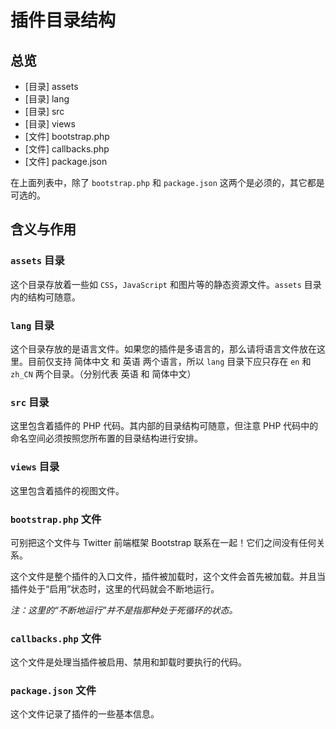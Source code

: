 # 插件目录结构

## 总览

- [目录] assets
- [目录] lang
- [目录] src
- [目录] views
- [文件] bootstrap.php
- [文件] callbacks.php
- [文件] package.json

在上面列表中，除了 `bootstrap.php` 和 `package.json` 这两个是必须的，其它都是可选的。

## 含义与作用

### `assets` 目录

这个目录存放着一些如 `CSS`，`JavaScript` 和图片等的静态资源文件。`assets` 目录内的结构可随意。

### `lang` 目录

这个目录存放的是语言文件。如果您的插件是多语言的，那么请将语言文件放在这里。目前仅支持 简体中文 和 英语 两个语言，所以 `lang` 目录下应只存在 `en` 和 `zh_CN` 两个目录。（分别代表 英语 和 简体中文）

### `src` 目录

这里包含着插件的 PHP 代码。其内部的目录结构可随意，但注意 PHP 代码中的命名空间必须按照您所布置的目录结构进行安排。

### `views` 目录

这里包含着插件的视图文件。

### `bootstrap.php` 文件

可别把这个文件与 Twitter 前端框架 Bootstrap 联系在一起！它们之间没有任何关系。

这个文件是整个插件的入口文件，插件被加载时，这个文件会首先被加载。并且当插件处于“启用”状态时，这里的代码就会不断地运行。

*注：这里的“不断地运行”并不是指那种处于死循环的状态。*

### `callbacks.php` 文件

这个文件是处理当插件被启用、禁用和卸载时要执行的代码。

### `package.json` 文件

这个文件记录了插件的一些基本信息。
